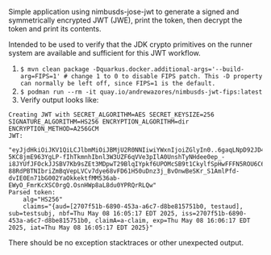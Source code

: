 Simple application using nimbusds-jose-jwt to generate a signed and symmetrically encrypted JWT (JWE), print the token, then decrypt the token and print its contents.

Intended to be used to verify that the JDK crypto primitives on the runner system are available and sufficient for this JWT workflow.

1. `$ mvn clean package -Dquarkus.docker.additional-args='--build-arg=FIPS=1' # change 1 to 0 to disable FIPS patch. This -D property can normally be left off, since FIPS=1 is the default.`
2. `$ podman run --rm -it quay.io/andrewazores/nimbusds-jwt-fips:latest`
3. Verify output looks like:
```
Creating JWT with SECRET_ALGORITHM=AES SECRET_KEYSIZE=256 SIGNATURE_ALGORITHM=HS256 ENCRYPTION_ALGORITHM=dir ENCRYPTION_METHOD=A256GCM
JWT:
	"eyJjdHkiOiJKV1QiLCJlbmMiOiJBMjU2R0NNIiwiYWxnIjoiZGlyIn0..6gaqLNpD92JD48g9.BlfvwJCwljd-5KC8jmE963YgLP-fIhTkmnhIbnl3W3UZF6qVVe3pIlA0UnshTyNHdee0ep_-i8JYUfJFOckJJSBV7Kb9sZEt3MDpwT29BlqIYpkf6UPOMcSB9t1CkylfSpHwFFFN5ROU6C6kFJL61zNgmvAb8cDHpAiRvq47L6SwWHRwtGvMuLhn8HOWGBh7EcLsSeccK2MXIe_xudnFzPrjwwqap43LqfcY3_evgSL0Vll3_lj6Y6z5hxFs1ES_r01rGATXAc5fqw5AvPv1uYrf_lE2GenUL7WykQhwWYUr2uJn1MhpKFep2-88RdPBTNIbriZmBqVepLVCv7dye68vFD61H50uDnz3j_BvOnwBeSKr_S1AmlPfd-dvIE0En71bG002YaOkkektfMM536ab-EWyO_FmrKcXSC0rgQ.OsnHWp8aL8du0YPRQrRLQw"
Parsed token:
	alg="HS256"
	claims="{aud=[2707f51b-6890-453a-a6c7-d8be815751b0, testaud], sub=testsubj, nbf=Thu May 08 16:05:17 EDT 2025, iss=2707f51b-6890-453a-a6c7-d8be815751b0, claimA=a-claim, exp=Thu May 08 16:06:17 EDT 2025, iat=Thu May 08 16:05:17 EDT 2025}"
```

There should be no exception stacktraces or other unexpected output.
